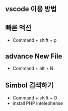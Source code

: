 ## vscode 이용 방법

## 빠른 액션 

- Command + shift + p



## advance New File

- Command + alt + N



## Simbol 검색하기

- Command + shift + O
- install PHP intelephense 

